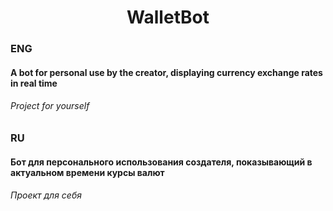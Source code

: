 <h1 align="center">WalletBot</h1>

<h3>ENG</h3>
<h4>A bot for personal use by the creator, displaying currency exchange rates in real time</h4>

<h6>Project for yourself</h6>

<h3>RU</h3>
<h4>Бот для персонального использования создателя, показывающий в актуальном времени курсы валют</h4>

<h6>Проект для себя</h6>
